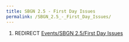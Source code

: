 ```yaml
---
title: SBGN 2.5 - First Day Issues
permalink: /SBGN_2.5_-_First_Day_Issues/
---
```


1.  REDIRECT [Events/SBGN 2.5/First Day Issues](/Events/SBGN_2.5/First_Day_Issues "wikilink")
